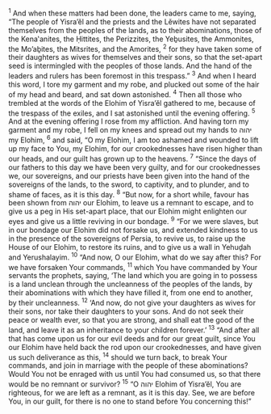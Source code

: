 <sup>1</sup> And when these matters had been done, the leaders came to me, saying, “The people of Yisra’ĕl and the priests and the Lĕwites have not separated themselves from the peoples of the lands, as to their abominations, those of the Kena‛anites, the Ḥittites, the Perizzites, the Yeḇusites, the Ammonites, the Mo’aḇites, the Mitsrites, and the Amorites,
<sup>2</sup> for they have taken some of their daughters as wives for themselves and their sons, so that the set-apart seed is intermingled with the peoples of those lands. And the hand of the leaders and rulers has been foremost in this trespass.”
<sup>3</sup> And when I heard this word, I tore my garment and my robe, and plucked out some of the hair of my head and beard, and sat down astonished.
<sup>4</sup> Then all those who trembled at the words of the Elohim of Yisra’ĕl gathered to me, because of the trespass of the exiles, and I sat astonished until the evening offering.
<sup>5</sup> And at the evening offering I rose from my affliction. And having torn my garment and my robe, I fell on my knees and spread out my hands to יהוה my Elohim,
<sup>6</sup> and said, “O my Elohim, I am too ashamed and wounded to lift up my face to You, my Elohim, for our crookednesses have risen higher than our heads, and our guilt has grown up to the heavens.
<sup>7</sup> “Since the days of our fathers to this day we have been very guilty, and for our crookednesses we, our sovereigns, and our priests have been given into the hand of the sovereigns of the lands, to the sword, to captivity, and to plunder, and to shame of faces, as it is this day.
<sup>8</sup> “But now, for a short while, favour has been shown from יהוה our Elohim, to leave us a remnant to escape, and to give us a peg in His set-apart place, that our Elohim might enlighten our eyes and give us a little reviving in our bondage.
<sup>9</sup> “For we were slaves, but in our bondage our Elohim did not forsake us, and extended kindness to us in the presence of the sovereigns of Persia, to revive us, to raise up the House of our Elohim, to restore its ruins, and to give us a wall in Yehuḏah and Yerushalayim.
<sup>10</sup> “And now, O our Elohim, what do we say after this? For we have forsaken Your commands,
<sup>11</sup> which You have commanded by Your servants the prophets, saying, ‘The land which you are going in to possess is a land unclean through the uncleanness of the peoples of the lands, by their abominations with which they have filled it, from one end to another, by their uncleanness.
<sup>12</sup> ‘And now, do not give your daughters as wives for their sons, nor take their daughters to your sons. And do not seek their peace or wealth ever, so that you are strong, and shall eat the good of the land, and leave it as an inheritance to your children forever.’
<sup>13</sup> “And after all that has come upon us for our evil deeds and for our great guilt, since You our Elohim have held back the rod upon our crookednesses, and have given us such deliverance as this,
<sup>14</sup> should we turn back, to break Your commands, and join in marriage with the people of these abominations? Would You not be enraged with us until You had consumed us, so that there would be no remnant or survivor?
<sup>15</sup> “O יהוה Elohim of Yisra’ĕl, You are righteous, for we are left as a remnant, as it is this day. See, we are before You, in our guilt, for there is no one to stand before You concerning this!”
